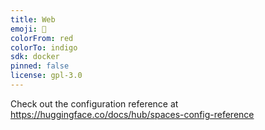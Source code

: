 ```yaml
---
title: Web
emoji: 🐠
colorFrom: red
colorTo: indigo
sdk: docker
pinned: false
license: gpl-3.0
---
```


Check out the configuration reference at https://huggingface.co/docs/hub/spaces-config-reference
